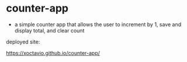 # counter-app

- a simple counter app that allows the user to increment by 1, save and display total, and clear count

deployed site:

https://xoctavio.github.io/counter-app/

<!-- # credits

text hover animation

https://codepen.io/RickyMarou/pen/dyoMXYR

-->
